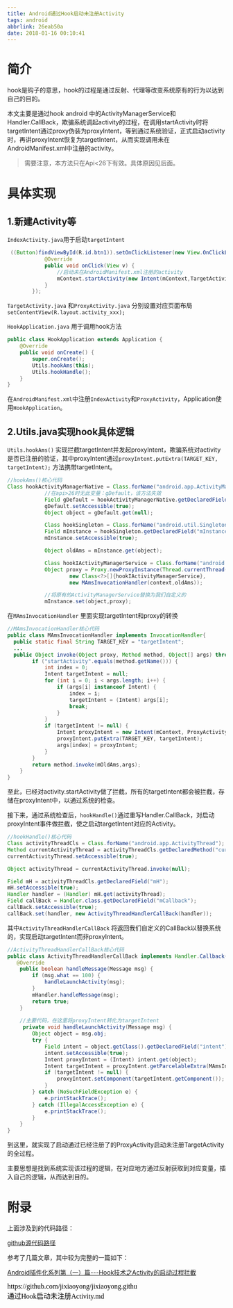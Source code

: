 ```yaml
---
title: Android通过Hook启动未注册Activity
tags: android
abbrlink: 26eab50a
date: 2018-01-16 00:10:41
---
```


# 简介

hook是钩子的意思，hook的过程是通过反射、代理等改变系统原有的行为以达到自己的目的。

本文主要是通过hook android 中的ActivityManagerService和Handler.CallBack，欺骗系统调起activity的过程，在调用startActivity时将targetIntent通过proxy伪装为proxyIntent，等到通过系统验证，正式启动activity时，再讲proxyIntent恢复为targetIntent，从而实现调用未在AndroidManifest.xml中注册的activity。

> 需要注意，本方法只在Api<26下有效。具体原因见后面。

# 具体实现

## 1.新建Activity等

`IndexActivity.java`用于启动`targetIntent`

```java
 ((Button)findViewById(R.id.btn1)).setOnClickListener(new View.OnClickListener() {
            @Override
            public void onClick(View v) {
                //启动未在AndroidManifest.xml注册的activity
                mContext.startActivity(new Intent(mContext,TargetActivity.class));
            }
        });
```

`TargetActivity.java` 和`ProxyActivity.java` 分别设置对应页面布局`setContentView(R.layout.activity_xxx);`

`HookApplication.java` 用于调用hook方法

```java
public class HookApplication extends Application {
    @Override
    public void onCreate() {
        super.onCreate();
        Utils.hookAms(this);
        Utils.hookHandle();
    }
}
```

在`AndroidManifest.xml`中注册`IndexActivity`和`ProxyActivity`，Application使用`HookApplication`。

## 2.Utils.java实现hook具体逻辑

`Utils.hookAms()` 实现拦截targetIntent并发起proxyIntent，欺骗系统对activity是否已注册的验证，其中proxyIntent通过`proxyIntent.putExtra(TARGET_KEY, targetIntent);` 方法携带targetIntent。

```java
//hookAms()核心代码
Class hookActivityManagerNative = Class.forName("android.app.ActivityManagerNative");
            //在api>26时无此变量：gDefault，该方法失效
            Field gDefault = hookActivityManagerNative.getDeclaredField("gDefault");
            gDefault.setAccessible(true);
            Object object = gDefault.get(null);

            Class hookSingleton = Class.forName("android.util.Singleton");
            Field mInstance = hookSingleton.getDeclaredField("mInstance");
            mInstance.setAccessible(true);

            Object oldAms = mInstance.get(object);

            Class hookIActivityManagerService = Class.forName("android.app.IActivityManager");
            Object proxy = Proxy.newProxyInstance(Thread.currentThread().getContextClassLoader(),
                    new Class<?>[]{hookIActivityManagerService},
                    new MAmsInvocationHandler(context,oldAms));

			//将原有的ActivityManagerService替换为我们自定义的
            mInstance.set(object,proxy);
```

在`MAmsInvocationHandler` 里面实现targetIntent和proxy的转换

```java
//MAmsInvocationHandler核心代码
public class MAmsInvocationHandler implements InvocationHandler{
  public static final String TARGET_KEY = "targetIntent";
  ...
  public Object invoke(Object proxy, Method method, Object[] args) throws Throwable {
        if ("startActivity".equals(method.getName())) {
            int index = 0;
            Intent targetIntent = null;
            for (int i = 0; i < args.length; i++) {
                if (args[i] instanceof Intent) {
                    index = i;
                    targetIntent = (Intent) args[i];
                    break;
                }
            }
            if (targetIntent != null) {
                Intent proxyIntent = new Intent(mContext, ProxyActivity.class);
                proxyIntent.putExtra(TARGET_KEY, targetIntent);
                args[index] = proxyIntent;
            }
        }
        return method.invoke(mOldAms,args);
    }
}
```

至此，已经对activity.startActivity做了拦截，所有的targetIntent都会被拦截，存储在proxyIntent中，以通过系统的检查。

接下来，通过系统检查后，`hookHandle()`通过重写Handler.CallBack，对启动proxyIntent事件做拦截，使之启动targetIntent对应的Activity。

```java
//hookHandle()核心代码
Class activityThreadCls = Class.forName("android.app.ActivityThread");
Method currentActivityThread = activityThreadCls.getDeclaredMethod("currentActivityThread");
currentActivityThread.setAccessible(true);

Object activityThread = currentActivityThread.invoke(null);

Field mH = activityThreadCls.getDeclaredField("mH");
mH.setAccessible(true);
Handler handler = (Handler) mH.get(activityThread);
Field callBack = Handler.class.getDeclaredField("mCallback");
callBack.setAccessible(true);
callBack.set(handler, new ActivityThreadHandlerCallBack(handler));
```

其中`ActivityThreadHandlerCallBack` 将返回我们自定义的CallBack以替换系统的，实现启动targetIntent而非proxyIntent。

```java
//ActivityThreadHandlerCallBack核心代码
public class ActivityThreadHandlerCallBack implements Handler.Callback{
   @Override
    public boolean handleMessage(Message msg) {
        if (msg.what == 100) {
            handleLaunchActivity(msg);
        }
        mHandler.handleMessage(msg);
        return true;
    }
  
  	//主要代码，在这里将proxyIntent转化为targetIntent
     private void handleLaunchActivity(Message msg) {
        Object object = msg.obj;
        try {
            Field intent = object.getClass().getDeclaredField("intent");
            intent.setAccessible(true);
            Intent proxyIntent = (Intent) intent.get(object);
            Intent targetIntent = proxyIntent.getParcelableExtra(MAmsInvocationHandler.TARGET_KEY);
            if (targetIntent != null) {
                proxyIntent.setComponent(targetIntent.getComponent());
            }
        } catch (NoSuchFieldException e) {
            e.printStackTrace();
        } catch (IllegalAccessException e) {
            e.printStackTrace();
        }
    }
}
```

到这里，就实现了启动通过已经注册了的ProxyActivity启动未注册TargetActivity的全过程。

主要思想是找到系统实现该过程的逻辑，在对应地方通过反射获取到对应变量，插入自己的逻辑，从而达到目的。



# 附录

上面涉及到的代码路径：

[github源代码路径](https://github.com/jixiaoyong/AndroidNote/tree/master/code/AndroidHook/20180116)

参考了几篇文章，其中较为完整的一篇如下：

[Android插件化系列第（一）篇---Hook技术之Activity的启动过程拦截](https://www.jianshu.com/p/69bfbda302df)



<script src="https://jixiaoyong.github.io/js/edit_on_github.js"></script>
<iframe id="iframeid" scrolling=false height="50" frameborder="no" border="0" marginwidth="0" marginheight="0" onload="Javascript:editOnGithub()" srcdoc="<div id=&quot;url&quot;>https://github.com/jixiaoyong/jixiaoyong.github.io/blob/hexo_blog/blog/source/_posts/Android通过Hook启动未注册Activity.md</div>"></iframe>